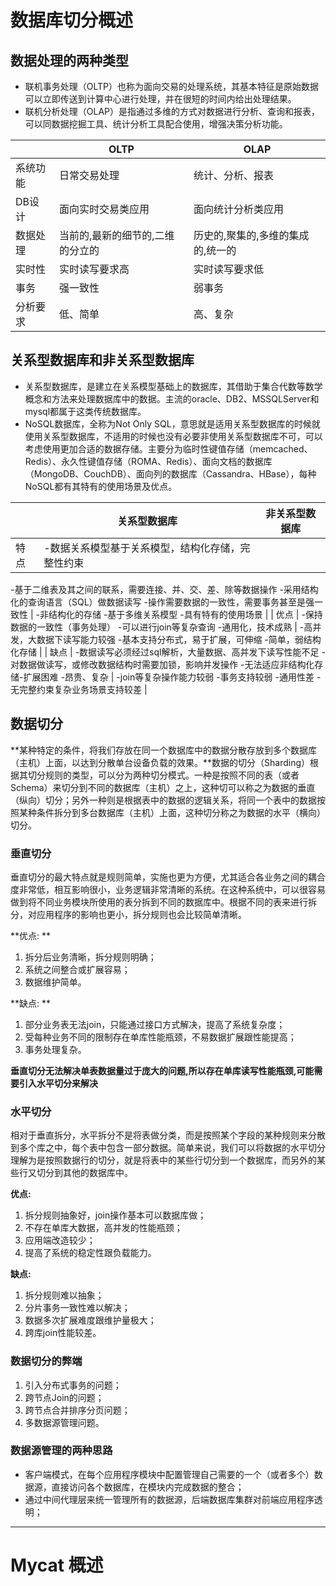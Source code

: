 # 数据库切分概述

## 数据处理的两种类型

*   联机事务处理（OLTP）也称为面向交易的处理系统，其基本特征是原始数据可以立即传送到计算中心进行处理，并在很短的时间内给出处理结果。
*   联机分析处理（OLAP）是指通过多维的方式对数据进行分析、查询和报表，可以同数据挖掘工具、统计分析工具配合使用，增强决策分析功能。

|          | OLTP                             | OLAP                              |
| -------- | -------------------------------- | --------------------------------- |
| 系统功能 | 日常交易处理                     | 统计、分析、报表                  |
| DB设计   | 面向实时交易类应用               | 面向统计分析类应用                |
| 数据处理 | 当前的,最新的细节的,二维的分立的 | 历史的,聚集的,多维的集成的,统一的 |
| 实时性   | 实时读写要求高                   | 实时读写要求低                    |
| 事务     | 强一致性                         | 弱事务                            |
| 分析要求 | 低、简单                         | 高、复杂                          |

## 关系型数据库和非关系型数据库

*   关系型数据库，是建立在关系模型基础上的数据库，其借助于集合代数等数学概念和方法来处理数据库中的数据。主流的oracle、DB2、MSSQLServer和mysql都属于这类传统数据库。
*   NoSQL数据库，全称为Not Only SQL，意思就是适用关系型数据库的时候就使用关系型数据库，不适用的时候也没有必要非使用关系型数据库不可，可以考虑使用更加合适的数据存储。主要分为临时性键值存储（memcached、Redis）、永久性键值存储（ROMA、Redis）、面向文档的数据库（MongoDB、CouchDB）、面向列的数据库（Cassandra、HBase），每种NoSQL都有其特有的使用场景及优点。

|      | 关系型数据库                                                 | 非关系型数据库                                               |
| ---- | ------------------------------------------------------------ | ------------------------------------------------------------ |
| 特点 | -数据关系模型基于关系模型，结构化存储，完整性约束
-基于二维表及其之间的联系，需要连接、并、交、差、除等数据操作
-采用结构化的查询语言（SQL）做数据读写
-操作需要数据的一致性，需要事务甚至是强一致性 | -非结构化的存储
-基于多维关系模型
-具有特有的使用场景          |
| 优点 | -保持数据的一致性（事务处理）
-可以进行join等复杂查询
-通用化，技术成熟 | -高并发，大数据下读写能力较强
-基本支持分布式，易于扩展，可伸缩
-简单，弱结构化存储 |
| 缺点 | -数据读写必须经过sql解析，大量数据、高并发下读写性能不足
-对数据做读写，或修改数据结构时需要加锁，影响并发操作
-无法适应非结构化存储-扩展困难
-昂贵、复杂 | -join等复杂操作能力较弱
-事务支持较弱
-通用性差
-无完整约束复杂业务场景支持较差 |

## 数据切分

​	**某种特定的条件，将我们存放在同一个数据库中的数据分散存放到多个数据库（主机）上面，以达到分散单台设备负载的效果。**数据的切分（Sharding）根据其切分规则的类型，可以分为两种切分模式。一种是按照不同的表（或者Schema）来切分到不同的数据库（主机）之上，这种切可以称之为数据的垂直（纵向）切分；另外一种则是根据表中的数据的逻辑关系，将同一个表中的数据按照某种条件拆分到多台数据库（主机）上面，这种切分称之为数据的水平（横向）切分。

### 垂直切分

​	垂直切分的最大特点就是规则简单，实施也更为方便，尤其适合各业务之间的耦合度非常低，相互影响很小，业务逻辑非常清晰的系统。在这种系统中，可以很容易做到将不同业务模块所使用的表分拆到不同的数据库中。根据不同的表来进行拆分，对应用程序的影响也更小，拆分规则也会比较简单清晰。

**优点: **

1.  拆分后业务清晰，拆分规则明确；
2.  系统之间整合或扩展容易；
3.  数据维护简单。

**缺点: **

1.  部分业务表无法join，只能通过接口方式解决，提高了系统复杂度；
2.  受每种业务不同的限制存在单库性能瓶颈，不易数据扩展跟性能提高；
3.  事务处理复杂。

**垂直切分无法解决单表数据量过于庞大的问题,所以存在单库读写性能瓶颈,可能需要引入水平切分来解决**

### 水平切分

​	相对于垂直拆分，水平拆分不是将表做分类，而是按照某个字段的某种规则来分散到多个库之中，每个表中包含一部分数据。简单来说，我们可以将数据的水平切分理解为是按照数据行的切分，就是将表中的某些行切分到一个数据库，而另外的某些行又切分到其他的数据库中。

**优点:**

1.  拆分规则抽象好，join操作基本可以数据库做；
2.  不存在单库大数据，高并发的性能瓶颈；
3.  应用端改造较少；
4.  提高了系统的稳定性跟负载能力。

**缺点:**

1.  拆分规则难以抽象；
2.  分片事务一致性难以解决；
3.  数据多次扩展难度跟维护量极大；
4.  跨库join性能较差。

### 数据切分的弊端

1.  引入分布式事务的问题；
2.  跨节点Join的问题；
3.  跨节点合并排序分页问题；
4.  多数据源管理问题。

### 数据源管理的两种思路

-   客户端模式，在每个应用程序模块中配置管理自己需要的一个（或者多个）数据源，直接访问各个数据库，在模块内完成数据的整合；
-   通过中间代理层来统一管理所有的数据源，后端数据库集群对前端应用程序透明；

------

# Mycat 概述

